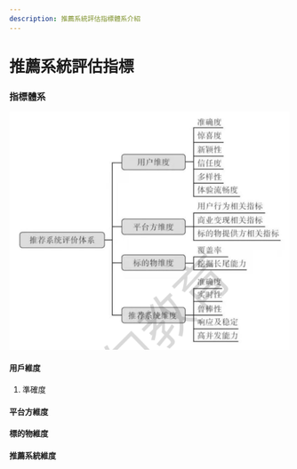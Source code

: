 ```yaml
---
description: 推薦系統評估指標體系介紹
---
```


# 推薦系統評估指標

### 指標體系

![](<../.gitbook/assets/image (75).png>)

#### 用戶維度

1. 準確度



#### 平台方維度



#### 標的物維度



#### 推薦系統維度



